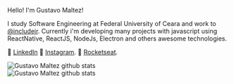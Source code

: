 
Hello! I'm Gustavo Maltez! 

I study Software Engineering at Federal University of Ceara and work to [@includejr](https://includejr.com.br/). Currently i'm developing many projects with javascript using ReactNative, ReactJS, NodeJs, Electron and others awesome technologies. 

:pushpin: [LinkedIn](https://linkedin.com/in/gusttavomaltez) 
:pushpin: [Instagram](https://www.instagram.com/gusttavomaltez/).
:pushpin: [Rocketseat](https://app.rocketseat.com.br/me/gustavomaltez).

<a href="https://github.com/gustavomaltez">
<img align="left" src="https://github-readme-stats.vercel.app/api?username=gustavomaltez&show_icons=true&theme=dark&show_icons=true&line_height=24&count_private=true&include_all_commits=true&hide_title=true&hide_border=true&bg_color=0D1117" alt="Gustavo Maltez github stats"/>
  <br/>
 <img align="left" src="https://github-readme-stats.vercel.app/api/top-langs/?username=gustavomaltez&layout=compact" alt="Gustavo Maltez github stats"/>
</a>
